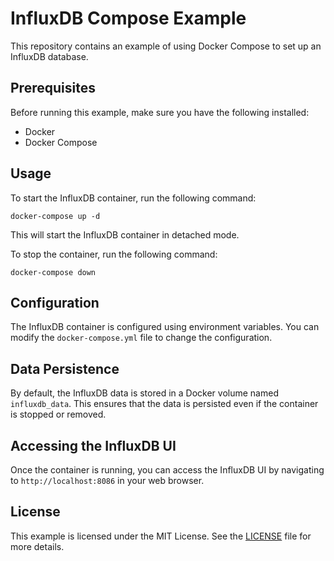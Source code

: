 # InfluxDB Compose Example

This repository contains an example of using Docker Compose to set up an InfluxDB database.

## Prerequisites

Before running this example, make sure you have the following installed:

- Docker
- Docker Compose

## Usage

To start the InfluxDB container, run the following command:

```shell
docker-compose up -d
```

This will start the InfluxDB container in detached mode.

To stop the container, run the following command:

```shell
docker-compose down
```

## Configuration

The InfluxDB container is configured using environment variables. You can modify the `docker-compose.yml` file to change the configuration.

## Data Persistence

By default, the InfluxDB data is stored in a Docker volume named `influxdb_data`. This ensures that the data is persisted even if the container is stopped or removed.

## Accessing the InfluxDB UI

Once the container is running, you can access the InfluxDB UI by navigating to `http://localhost:8086` in your web browser.

## License

This example is licensed under the MIT License. See the [LICENSE](LICENSE) file for more details.
